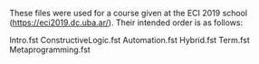 These files were used for a course given at the ECI 2019
school (https://eci2019.dc.uba.ar/). Their intended order
is as follows:

Intro.fst
ConstructiveLogic.fst
Automation.fst
Hybrid.fst
Term.fst
Metaprogramming.fst
